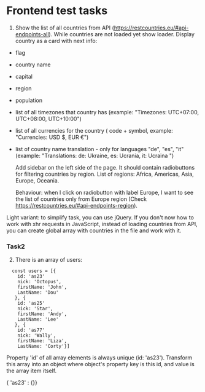 # Frontend test tasks

1. Show the list of all countries from API (https://restcountries.eu/#api-endpoints-all).
   While countries are not loaded yet show loader.
   Display country as a card with next info:

-   flag
-   country name
-   capital
-   region
-   population
-   list of all timezones that country has (example: "Timezones: UTC+07:00, UTC+08:00, UTC+10:00")
-   list of all currencies for the country ( code + symbol, example: "Currencies: USD \$, EUR €")
-   list of country name translation - only for languages "de", "es", "it" (example:
    "Translations:
    de: Ukraine,
    es: Ucrania,
    it: Ucraina
    ")

    Add sidebar on the left side of the page. It should contain radiobuttons for filtering countries by region. List of regions: Africa, Americas, Asia, Europe, Oceania.
    
    Behaviour: when I click on radiobutton with label Europe, I want to see the list of countries only from Europe region (Check https://restcountries.eu/#api-endpoints-region).

Light variant: to simplify task, you can use jQuery. If you don't now how to work with xhr requests in JavaScript, instead of loading countries from API, you can create global array with countries in the file and work with it.

### Task2

2. There is an array of users:
```
  const users = [{
    id: 'as23'
    nick: 'Octopus',
    firstName: 'John',
    LastName: 'Dou'
   }, {
    id: 'as25'
    nick: 'Star',
    firstName: 'Andy',
    LastName: 'Lee'
   }, {
    id: 'as77'
    nick: 'Wally',
    firstName: 'Liza',
    LastName: 'Corty'}]
```
   Property 'id' of all array elements is always unique (id: 'as23'). Transform this array into an object where object's property key is this id, and value is the array item itself.

   { 'as23' : {}}
